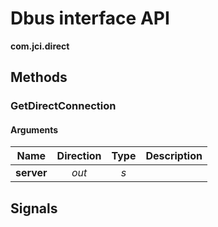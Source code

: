 
# Dbus interface API

**com.jci.direct**


## Methods

### GetDirectConnection



#### Arguments

| Name | Direction | Type | Description |
| --- | :---: | :---: | --- |
| **server** | *out* | *s* |  |



## Signals
